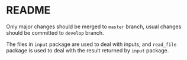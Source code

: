 # README

Only major changes should be merged to `master` branch, usual changes should be committed to `develop` branch.

The files in `input` package are used to deal with inputs, and `read_file` package is used to deal with the result returned by `input` package.